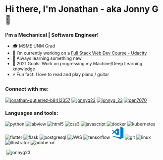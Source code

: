 <h1 align="left">Hi there, I'm Jonathan - aka Jonny G 👋</h1>
<h3 align="left">I'm a Mechanical | Software Engineer!</h3>

- 🎓 MSME UNM Grad
- 🔭 I’m currently working on a [Full Stack Web Dev Course - Udacity](https://www.udacity.com/course/full-stack-web-developer-nanodegree--nd0044)
- 🌱 Always learning something new
- 🥅 2021 Goals: Work on progressing my Machine/Deep Learning knowledge
- ⚡ Fun fact: I love to read and play piano / guitar

<h3>Connect with me:</h3> 
<p align="left">
<a href="https://linkedin.com/in/jonathan-gutierrez-b9412357" target="blank"><img align="center" src="https://cdn.jsdelivr.net/npm/simple-icons@3.0.1/icons/linkedin.svg" alt="jonathan-gutierrez-b9412357" height="30" width="30" /></a>
<a href="https://kaggle.com/jonnyg23" target="blank"><img align="center" src="https://cdn.jsdelivr.net/npm/simple-icons@3.0.1/icons/kaggle.svg" alt="jonnyg23" height="30" width="30" /></a>
<a href="https://instagram.com/jonnyg_23" target="blank"><img align="center" src="https://cdn.jsdelivr.net/npm/simple-icons@3.0.1/icons/instagram.svg" alt="jonnyg_23" height="30" width="30" /></a>
<a href="https://www.youtube.com/user/pen7070" target="blank"><img align="center" src="https://cdn.jsdelivr.net/npm/simple-icons@3.0.1/icons/youtube.svg" alt="pen7070" height="30" width="30" /></a>
</p>

<h3>Languages and tools:</h3>
<p align="left"><img src="https://devicons.github.io/devicon/devicon.git/icons/python/python-original.svg" alt="python" width="40" height="40"/> <img src="https://www.vectorlogo.zone/logos/ni_labview/ni_labview-icon.svg" alt="labview" width="40" height="40"/> <img src="https://devicons.github.io/devicon/devicon.git/icons/html5/html5-original-wordmark.svg" alt="html5" width="40" height="40"/> <img src="https://devicons.github.io/devicon/devicon.git/icons/css3/css3-original-wordmark.svg" alt="css3" width="40" height="40"/> <img src="https://devicons.github.io/devicon/devicon.git/icons/javascript/javascript-original.svg" alt="javascript" width="40" height="40"/> <img src="https://www.vectorlogo.zone/logos/docker/docker-official.svg" alt="docker" width="50" height="40"/> <img src="https://www.vectorlogo.zone/logos/kubernetes/kubernetes-icon.svg" alt="kubernetes" width="40" height="40"/> <img src="https://www.vectorlogo.zone/logos/flutterio/flutterio-icon.svg" alt="flutter" width="40" height="40"/> <img src="https://www.vectorlogo.zone/logos/pocoo_flask/pocoo_flask-icon.svg" alt="flask" width="40" height="40"/> <img src="https://devicons.github.io/devicon/devicon.git/icons/postgresql/postgresql-original-wordmark.svg" alt="postgresql" width="40" height="40"/> <img src="https://www.vectorlogo.zone/logos/amazon_aws/amazon_aws-ar21.svg" alt="AWS" width="80" height="40"/> <img src="https://www.vectorlogo.zone/logos/tensorflow/tensorflow-icon.svg" alt="tensorflow" width="40" height="40"/> <img src="https://raw.githubusercontent.com/github/explore/80688e429a7d4ef2fca1e82350fe8e3517d3494d/topics/visual-studio-code/visual-studio-code.png" alt="Visual Studio Code" width="40" height="40"/> <img src="https://www.vectorlogo.zone/logos/git-scm/git-scm-icon.svg" alt="git" width="40" height="40"/> <img src="https://devicons.github.io/devicon/devicon.git/icons/linux/linux-original.svg" alt="linux" width="40" height="40"/> <img src="https://www.vectorlogo.zone/logos/adobe_illustrator/adobe_illustrator-icon.svg" alt="illustrator" width="40" height="40"/> <img src="https://cdn.worldvectorlogo.com/logos/adobe-xd.svg" alt="adobe xd" width="40" height="40"/></p><p>

<p>&nbsp;<img align="center" src="https://github-readme-stats.vercel.app/api?username=jonnyg23&show_icons=true" alt="jonnyg23" /></p>
